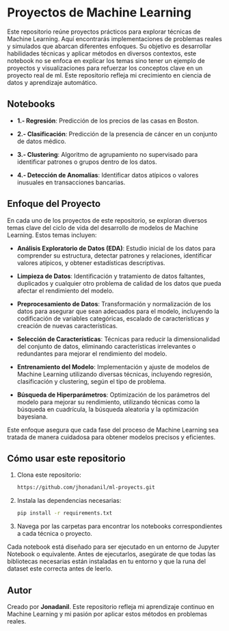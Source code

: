 # Proyectos de Machine Learning

Este repositorio reúne proyectos prácticos para explorar técnicas de Machine Learning. Aquí encontrarás implementaciones de problemas reales y simulados que abarcan diferentes enfoques. Su objetivo es desarrollar habilidades técnicas y aplicar métodos en diversos contextos, este notebook no se enfoca en explicar los temas sino tener un ejemplo de proyectos y visualizaciones para refuerzar los conceptos clave en un proyecto real de ml. Este repositorio refleja mi crecimiento en ciencia de datos y aprendizaje automático.

## Notebooks

- **1.- Regresión**: Predicción de los precios de las casas en Boston.
  
- **2.- Clasificación**:  Predicción de la presencia de cáncer en un conjunto de datos médico.
  
- **3.- Clustering**: Algoritmo de agrupamiento no supervisado para identificar patrones o grupos dentro de los datos.

- **4.- Detección de Anomalías**: Identificar datos atípicos o valores inusuales en transacciones bancarias.


## Enfoque del Proyecto

En cada uno de los proyectos de este repositorio, se exploran diversos temas clave del ciclo de vida del desarrollo de modelos de Machine Learning. Estos temas incluyen:

- **Análisis Exploratorio de Datos (EDA)**: Estudio inicial de los datos para comprender su estructura, detectar patrones y relaciones, identificar valores atípicos, y obtener estadísticas descriptivas.
  
- **Limpieza de Datos**: Identificación y tratamiento de datos faltantes, duplicados y cualquier otro problema de calidad de los datos que pueda afectar el rendimiento del modelo.

- **Preprocesamiento de Datos**: Transformación y normalización de los datos para asegurar que sean adecuados para el modelo, incluyendo la codificación de variables categóricas, escalado de características y creación de nuevas características.

- **Selección de Características**: Técnicas para reducir la dimensionalidad del conjunto de datos, eliminando características irrelevantes o redundantes para mejorar el rendimiento del modelo.

- **Entrenamiento del Modelo**: Implementación y ajuste de modelos de Machine Learning utilizando diversas técnicas, incluyendo regresión, clasificación y clustering, según el tipo de problema.

- **Búsqueda de Hiperparámetros**: Optimización de los parámetros del modelo para mejorar su rendimiento, utilizando técnicas como la búsqueda en cuadrícula, la búsqueda aleatoria y la optimización bayesiana.

Este enfoque asegura que cada fase del proceso de Machine Learning sea tratada de manera cuidadosa para obtener modelos precisos y eficientes.


## Cómo usar este repositorio

1. Clona este repositorio:
   ```bash
   https://github.com/jhonadanil/ml-proyects.git
   ```
2. Instala las dependencias necesarias:
   ```bash
   pip install -r requirements.txt
   ```
3. Navega por las carpetas para encontrar los notebooks correspondientes a cada técnica o proyecto.

Cada notebook está diseñado para ser ejecutado en un entorno de Jupyter Notebook o equivalente. Antes de ejecutarlos, asegúrate de que todas las bibliotecas necesarias están instaladas en tu entorno y que la runa del dataset este correcta antes de leerlo.

## Autor

Creado por **Jonadanil**. Este repositorio refleja mi aprendizaje continuo en Machine Learning y mi pasión por aplicar estos métodos en problemas reales.


